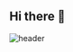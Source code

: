 ## Hi there 👋


![header](https://capsule-render.vercel.app/api?type=waving&color=auto&height=300&section=header&text=ChrisLin%20Lab&fontSize=90)

<!--
**jiminxchris/jiminxchris** is a ✨ _special_ ✨ repository because its `README.md` (this file) appears on your GitHub profile.

Here are some ideas to get you started:

- 🔭 I’m currently working on ...
- 🌱 I’m currently learning ...
- 👯 I’m looking to collaborate on ...
- 🤔 I’m looking for help with ...
- 💬 Ask me about ...
- 📫 How to reach me: ...
- 😄 Pronouns: ...
- ⚡ Fun fact: ...
-->
